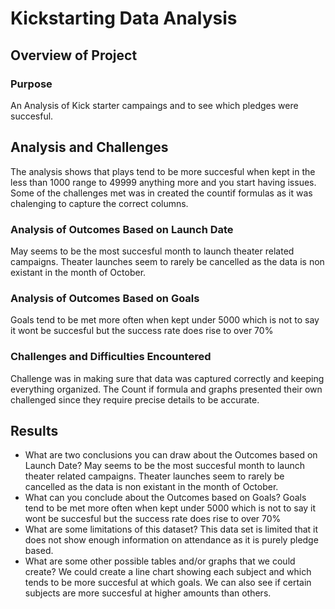 # Kickstarting Data Analysis

## Overview of Project
 
### Purpose
An Analysis of Kick starter campaings and to see which pledges were succesful.
## Analysis and Challenges
The analysis shows that plays tend to be more succesful when kept in the less than 1000 range to 49999 anything more and you start having issues. Some of the challenges met was in created the countif formulas as it was chalenging to capture the correct columns.
### Analysis of Outcomes Based on Launch Date
May seems to be the most succesful month to launch theater related campaigns. Theater launches seem to rarely be cancelled as the data is non existant in the month of October.
### Analysis of Outcomes Based on Goals
Goals tend to be met more often when kept under 5000 which is not to say it wont be succesful but the success rate does rise to over 70%
### Challenges and Difficulties Encountered
Challenge was in making sure that data was captured correctly and keeping everything organized. The Count if formula and graphs presented their own challenged since they require precise details to be accurate.
## Results

- What are two conclusions you can draw about the Outcomes based on Launch Date?
May seems to be the most succesful month to launch theater related campaigns. Theater launches seem to rarely be cancelled as the data is non existant in the month of October.
- What can you conclude about the Outcomes based on Goals?
Goals tend to be met more often when kept under 5000 which is not to say it wont be succesful but the success rate does rise to over 70%
- What are some limitations of this dataset?
This data set is limited that it does not show enough information on attendance as it is purely pledge based.
- What are some other possible tables and/or graphs that we could create?
We could create a line chart showing each subject and which tends to be more succesful at which goals. We can also see if certain subjects are more succesful at higher amounts than others.
